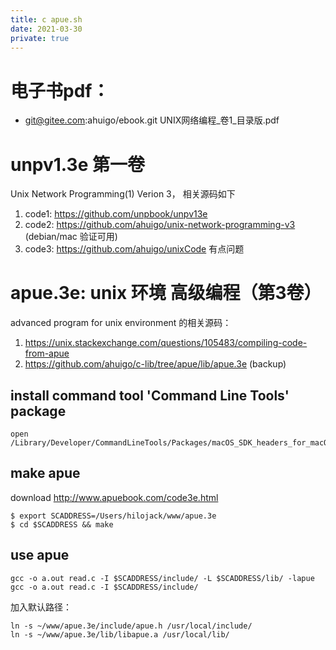 ```yaml
---
title: c apue.sh
date: 2021-03-30
private: true
---
```

# 电子书pdf：
- git@gitee.com:ahuigo/ebook.git UNIX网络编程_卷1_目录版.pdf

# unpv1.3e 第一卷
Unix Network Programming(1) Verion 3， 相关源码如下
1. code1: https://github.com/unpbook/unpv13e
2. code2: https://github.com/ahuigo/unix-network-programming-v3 (debian/mac 验证可用)
3. code3: https://github.com/ahuigo/unixCode  有点问题

# apue.3e: unix 环境 高级编程（第3卷）
advanced program for unix environment 的相关源码：
1. https://unix.stackexchange.com/questions/105483/compiling-code-from-apue
2. https://github.com/ahuigo/c-lib/tree/apue/lib/apue.3e (backup)

## install command tool 'Command Line Tools' package

    open /Library/Developer/CommandLineTools/Packages/macOS_SDK_headers_for_macOS_10.14.pkg

## make apue
download http://www.apuebook.com/code3e.html

    $ export SCADDRESS=/Users/hilojack/www/apue.3e
    $ cd $SCADDRESS && make

## use apue
    gcc -o a.out read.c -I $SCADDRESS/include/ -L $SCADDRESS/lib/ -lapue
    gcc -o a.out read.c -I $SCADDRESS/include/

加入默认路径：

	ln -s ~/www/apue.3e/include/apue.h /usr/local/include/  
	ln -s ~/www/apue.3e/lib/libapue.a /usr/local/lib/
